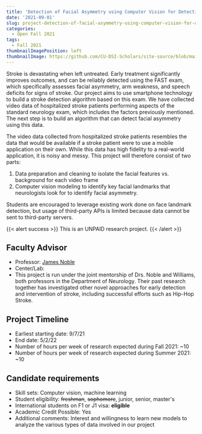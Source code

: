 ```yaml
---
title: 'Detection of Facial Asymmetry using Computer Vision for Detection of Ischemic Stroke'
date: '2021-09-01'
slug: project-detection-of-facial-asymmetry-using-computer-vision-for-detection-of-ischemic-stroke
categories:
  - Open Fall 2021
tags:
  - Fall 2021
thumbnailImagePosition: left
thumbnailImage: https://github.com/CU-DSI-Scholars/site-source/blob/main/static/img/image_processing.png?raw=true
---
```

Stroke is devastating when left untreated. Early treatment significantly improves outcomes, and can be reliably detected using the FAST exam, which specifically assesses facial asymmetry, arm weakness, and speech deficits for signs of stroke. Our project aims to use smartphone technology to build a stroke detection algorithm based on this exam. We have collected video data of hospitalized stroke patients performing aspects of the standard neurology exam, which includes the factors previously mentioned. The next step is to build an algorithm that can detect facial asymmetry using this data.

<!--more-->


The video data collected from hospitalized stroke patients resembles the data that would be available if a stroke patient were to use a mobile application on their own. While this data has high fidelity to a real-world application, it is noisy and messy. This project will therefore consist of two parts:

1) Data preparation and cleaning to isolate the facial features vs. background for each video frame
2) Computer vision modeling to identify key facial landmarks that neurologists look for to identify facial asymmetry. 

Students are encouraged to leverage existing work done on face landmark detection, but usage of third-party APIs is limited because data cannot be sent to third-party servers.

{{< alert success >}}
This is an UNPAID research project.
{{< /alert >}}

## Faculty Advisor
+ Professor: [James Noble](https://www.neurology.columbia.edu/profile/james-m-noble-md)
+ Center/Lab: 
+ This project is run under the joint mentorship of Drs. Noble and Williams, both professors in the Department of Neurology. Their past research together has investigated other novel approaches for early detection and intervention of stroke, including successful efforts such as Hip-Hop Stroke.

## Project Timeline
+ Earliest starting date: 9/7/21
+ End date: 5/2/22
+ Number of hours per week of research expected during Fall 2021: ~10
+ Number of hours per week of research expected during Summer 2021: ~10

## Candidate requirements
+ Skill sets: Computer vision, machine learning
+ Student eligibility: ~~freshman~~, ~~sophomore~~, junior, senior, master's
+ International students on F1 or J1 visa: **eligible**
+ Academic Credit Possible: Yes
+ Additional comments: Interest and willingness to learn new models to analyze the various types of data involved in our project

